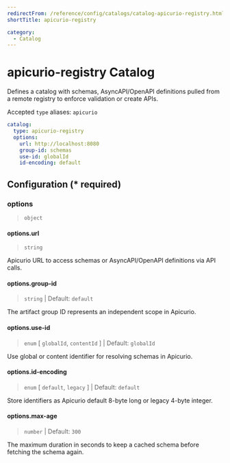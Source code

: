 ```yaml
---
redirectFrom: /reference/config/catalogs/catalog-apicurio-registry.html
shortTitle: apicurio-registry

category:
  - Catalog
---
```


# apicurio-registry Catalog

Defines a catalog with schemas, AsyncAPI/OpenAPI definitions pulled from a remote registry to enforce validation or create APIs.

Accepted `type` aliases:  `apicurio`

```yaml {2}
catalog:
  type: apicurio-registry
  options:
    url: http://localhost:8080
    group-id: schemas
    use-id: globalId
    id-encoding: default
```

## Configuration (\* required)

### options

> `object`

#### options.url

> `string`

Apicurio URL to access schemas or AsyncAPI/OpenAPI definitions via API calls.

#### options.group-id

> `string` | Default: `default`

The artifact group ID represents an independent scope in Apicurio.

#### options.use-id

> `enum` [ `globalId`, `contentId` ] | Default: `globalId`

Use global or content identifier for resolving schemas in Apicurio.

#### options.id-encoding

> `enum` [ `default`, `legacy` ] | Default: `default`

Store identifiers as Apicurio default 8-byte long or legacy 4-byte integer.

#### options.max-age

> `number` | Default: `300`

The maximum duration in seconds to keep a cached schema before fetching the schema again.
